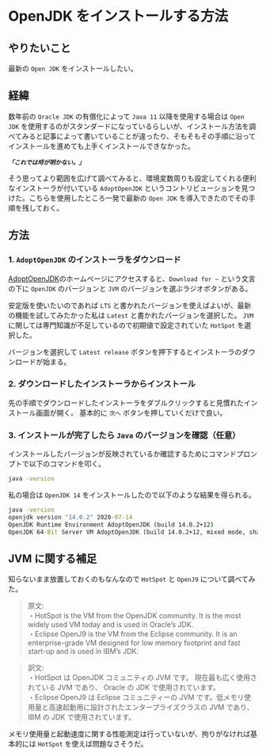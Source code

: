 # OpenJDK をインストールする方法

## やりたいこと

最新の `Open JDK` をインストールしたい。

## 経緯

数年前の `Oracle JDK` の有償化によって `Java 11` 以降を使用する場合は `Open JDK` を使用するのがスタンダードになっているらしいが、インストール方法を調べてみると記事によって書いていることが違ったり、そもそもその手順に沿ってインストールを進めても上手くインストールできなかった。

**_`「これでは埒が明かない。」`_**

そう思ってより範囲を広げて調べてみると、環境変数周りも設定してくれる便利なインストーラが付いている `AdoptOpenJDK` というコントリビューションを見つけた。こちらを使用したところ一発で最新の `Open JDK` を導入できたのでその手順を残しておく。

## 方法

### 1. `AdoptOpenJDK` のインストーラをダウンロード

[AdoptOpenJDK](https://adoptopenjdk.net/)のホームページにアクセスすると、`Download for ~` という文言の下に `OpenJDK` のバージョンと `JVM` のバージョンを選ぶラジオボタンがある。

安定版を使いたいのであれば `LTS` と書かれたバージョンを使えばよいが、最新の機能を試してみたかった私は `Latest` と書かれたバージョンを選択した。 `JVM` に関しては専門知識が不足しているので初期値で設定されていた `HotSpot` を選択した。

バージョンを選択して `Latest release` ボタンを押下するとインストーラのダウンロードが始まる。

### 2. ダウンロードしたインストーラからインストール

先の手順でダウンロードしたインストーラをダブルクリックすると見慣れたインストール画面が開く。
基本的に `次へ` ボタンを押していくだけで良い。

### 3. インストールが完了したら `Java` のバージョンを確認（任意）

インストールしたバージョンが反映されているか確認するためにコマンドプロンプトで以下のコマンドを叩く。

```cmd
java -version
```

私の場合は `OpenJDK 14` をインストールしたので以下のような結果を得られる。

```cmd
java -version
openjdk version "14.0.2" 2020-07-14
OpenJDK Runtime Environment AdoptOpenJDK (build 14.0.2+12)
OpenJDK 64-Bit Server VM AdoptOpenJDK (build 14.0.2+12, mixed mode, sharing)
```

## JVM に関する補足

知らないまま放置しておくのもなんなので `HotSpot` と `OpenJ9` について調べてみた。

> 原文:<br>
> ・HotSpot is the VM from the OpenJDK community. It is the most widely used VM today and is used in Oracle’s JDK.<br>
> ・Eclipse OpenJ9 is the VM from the Eclipse community. It is an enterprise-grade VM designed for low memory footprint and fast start-up and is used in IBM’s JDK.

> 訳文:<br>
> ・HotSpot は OpenJDK コミュニティの JVM です。 現在最も広く使用されている JVM であり、 Oracle の JDK で使用されています。<br>
> ・Eclipse OpenJ9 は Eclipse コミュニティーの JVM です。低メモリ使用量と高速起動用に設計されたエンタープライズクラスの JVM であり、 IBM の JDK で使用されています。

メモリ使用量と起動速度に関する性能測定は行っていないが、拘りがなければ基本的には `HotSpot` を使えば問題なさそうだ。
